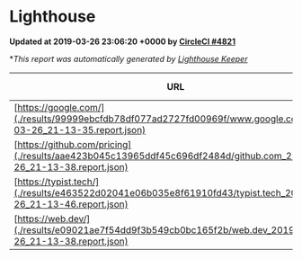 
# Lighthouse

**Updated at 2019-03-26 23:06:20 +0000 by [CircleCI #4821](https://circleci.com/gh/ItinerisLtd/lighthouse-keeper-example/4821)**

**This report was automatically generated by [Lighthouse Keeper](https://github.com/itinerisltd/lighthouse-keeper)*

| URL | Performance | Accessibility | Best Practices | SEO | PWA | Updated At |
| --- | --- | --- | --- | --- | --- | --- |
| [https://google.com/](./results/99999ebcfdb78df077ad2727fd00969f/www.google.com_2019-03-26_21-13-35.report.json) | 0.96 | 0.71 | 0.93 | 0.82 | 0.58 | 2019-03-26T21:13:35.451Z |
| [https://github.com/pricing](./results/aae423b045c13965ddf45c696df2484d/github.com_2019-03-26_21-13-38.report.json) | 0.86 | 0.89 | 0.93 | 0.9 | 0.58 | 2019-03-26T21:13:38.159Z |
| [https://typist.tech/](./results/e463522d02041e06b035e8f61910fd43/typist.tech_2019-03-26_21-13-46.report.json) | 1 |  |  |  |  | 2019-03-26T21:13:46.952Z |
| [https://web.dev/](./results/e09021ae7f54dd9f3b549cb0bc165f2b/web.dev_2019-03-26_21-13-38.report.json) | 0.97 | 0.93 | 1 | 0.96 | 1 | 2019-03-26T21:13:38.664Z |
